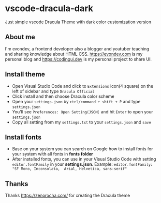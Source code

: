 # vscode-dracula-dark
Just simple vscode Dracula Theme with dark color customization version
## About me
I'm evondev, a frontend developer also a blogger and youtuber teaching and sharing knowledge about HTML CSS. https://evondev.com is my personal blog and https://codingui.dev is my personal project to share UI.
## Install theme
- Open Visual Studio Code and click to `Extensions` icon(4 square) on the left of sidebar and type `Dracula Official`
- Click install and then choose Dracula color scheme
- Open your `settings.json` by `ctrl/command + shift + P` and type `settings.json`
- You'll see `Preferences: Open Setting(JSON)` and hit `Enter` to open your `settings.json`
- Copy all setting from my `settings.txt` to your `settings.json` and `save`
## Install fonts
- Base on your system you can search on Google how to install fonts for your system with all fonts in **fonts folder**
- After installed fonts, you can use in your Visual Studio Code with setting `editor.fontFamily` in your **settings.json**. Example: `editor.fontFamily: "SF Mono, Inconsolata,  Arial, Helvetica, sans-serif"`
## Thanks
Thanks https://zenorocha.com/ for creating the Dracula theme

